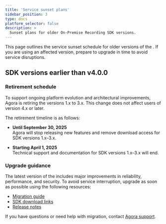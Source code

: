 ```yaml
---
title: 'Service sunset plans'
sidebar_position: 3
type: docs
platform_selector: false
description: >
  Sunset plans for older On-Premise Recording SDK versions.
---
```


This page outlines the service sunset schedule for older versions of the <Vpd k="SDK" />. If you are using an affected version, prepare to upgrade in time to avoid service disruptions.

## SDK versions earlier than v4.0.0

### Retirement schedule

To support ongoing platform evolution and architectural improvements, Agora is retiring the <Vpd k="SDK" /> versions 1.x to 3.x. This change does not affect users of version 4.x or later.

The retirement timeline is as follows:

- **Until September 30, 2025**  
  Agora will stop releasing new features and remove download access for SDK versions 1.x–3.x.

- **Starting April 1, 2025**  
  Technical support and documentation for SDK versions 1.x–3.x will end.

### Upgrade guidance

The latest version of the <Vpd k="SDK" /> includes major improvements in reliability, performance, and security. To avoid service interruption, upgrade as soon as possible using the following resources:

- [Migration guide](migration-guide)
- [SDK download links](/sdks?platform=linux)
- [Release notes](../overview/release-notes)

If you have questions or need help with migration, contact [Agora support](mailto:support@agora.io).
